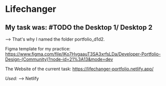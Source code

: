 # Lifechanger
## My task was: #TODO the Desktop 1/ Desktop 2
--> That's why I named the folder portfolio_d1d2.

Figma template for my practice:
https://www.figma.com/file/IKo7HvgaauT3SA3xrfsLDa/Developer-Portfolio-Design-(Community)?node-id=21%3A13&mode=dev

The Website of the current task:
https://lifechanger-portfolio.netlify.app/

_Used:_ --> Netlify
